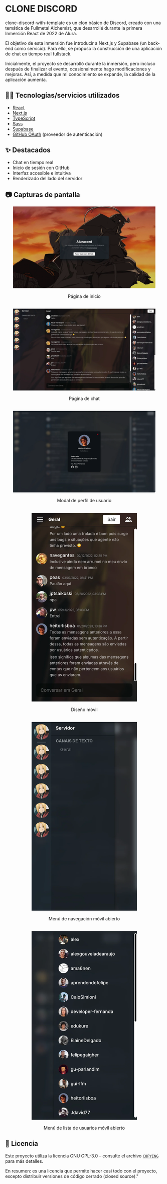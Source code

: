 # CLONE DISCORD  

clone-discord-with-template es un clon básico de Discord, creado con una temática de Fullmetal Alchemist, que desarrollé durante la primera Inmersión React de 2022 de Alura.

El objetivo de esta inmersión fue introducir a Next.js y Supabase (un back-end como servicio). Para ello, se propuso la construcción de una aplicación de chat en tiempo real fullstack.

Inicialmente, el proyecto se desarrolló durante la inmersión, pero incluso después de finalizar el evento, ocasionalmente hago modificaciones y mejoras. Así, a medida que mi conocimiento se expande, la calidad de la aplicación aumenta.

## 👨‍💻 Tecnologías/servicios utilizados

- [React](https://reactjs.org)
- [Next.js](https://nextjs.org)
- [TypeScript](https://www.typescriptlang.org)
- [Sass](https://sass-lang.com)
- [Supabase](https://supabase.com)
- [GitHub OAuth](https://docs.github.com/es/developers/apps/building-oauth-apps/creating-an-oauth-app) (proveedor de autenticación)

## ✨ Destacados

- Chat en tiempo real
- Inicio de sesión con GitHub
- Interfaz accesible e intuitiva
- Renderizado del lado del servidor

## 📷 Capturas de pantalla

<div align="center">
  <img src="showcase/home-page.webp" alt="Página de inicio" width="90%" />
</div>
<p align="center">Página de inicio</p>

<br />

<div align="center">
  <img src="showcase/chat-page.webp" alt="Página de chat" width="90%" />
</div>
<p align="center">Página de chat</p>

<br />

<div align="center">
  <img src="showcase/user-profile.webp" alt="Página de chat con modal de perfil de usuario abierto" width="90%" />
</div>
<p align="center">Modal de perfil de usuario</p>

<br />

<div align="center">
  <img src="showcase/mobile-chat-page.webp" alt="Página de chat en dispositivos móviles" height="600" />
</div>
<p align="center">Diseño móvil</p>

<br />

<div align="center">
  <img src="showcase/mobile-navigation.webp" alt="Página de chat en dispositivos móviles con menú de navegación abierto" height="600" />
</div>
<p align="center">Menú de navegación móvil abierto</p>

<br />

<div align="center">
  <img src="showcase/mobile-user-list.webp" alt="Página de chat en dispositivos móviles con menú de lista de usuarios móvil abierto" height="600" />
</div>
<p align="center">Menú de lista de usuarios móvil abierto</p>

## 📄 Licencia

Este proyecto utiliza la licencia GNU GPL-3.0 &ndash; consulte el archivo [`COPYING`](COPYING) para más detalles.

En resumen: es una licencia que permite hacer casi todo con el proyecto, excepto distribuir versiones de código cerrado (closed source)."
